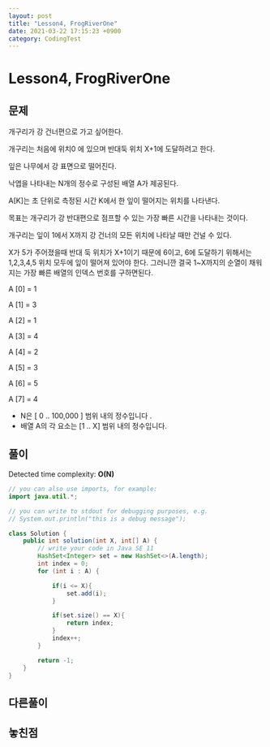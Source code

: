 ```yaml
---
layout: post
title: "Lesson4, FrogRiverOne"
date: 2021-03-22 17:15:23 +0900
category: CodingTest
---
```


# Lesson4, FrogRiverOne

## 문제

개구리가 강 건너편으로 가고 싶어한다.

개구리는 처음에 위치0 에 있으며 반대둑 위치 X+1에 도달하려고 한다.

잎은 나무에서 강 표면으로 떨어진다.

낙엽을 나타내는 N개의 정수로 구성된 배열 A가 제공된다. 

A[K]는 초 단위로 측정된 시간 K에서 한 잎이 떨어지는 위치를 나타낸다.

목표는 개구리가 강 반대편으로 점프할 수 있는 가장 빠른 시간을 나타내는 것이다.

개구리는 잎이 1에서 X까지 강 건너의 모든 위치에 나타날 때만 건널 수 있다. 

X가 5가 주어졌을때 반대 둑 위치가 X+1이기 때문에 6이고, 6에 도달하기 위해서는 1,2,3,4,5 위치 모두에 잎이 떨어져 있어야 한다. 그러니깐 결국 1~X까지의 순열이 채워지는 가장 빠른 배열의 인덱스 번호를 구하면된다. 

A [0] = 1

A [1] = 3

A [2] = 1

A [3] = 4

A [4] = 2

A [5] = 3

A [6] = 5

A [7] = 4

- N은 [ 0 .. 100,000 ] 범위 내의 정수입니다 .
- 배열 A의 각 요소는 [1 .. X] 범위 내의 정수입니다.

## 풀이

Detected time complexity: **O(N)**

```java
// you can also use imports, for example:
import java.util.*;

// you can write to stdout for debugging purposes, e.g.
// System.out.println("this is a debug message");

class Solution {
    public int solution(int X, int[] A) {
        // write your code in Java SE 11
        HashSet<Integer> set = new HashSet<>(A.length);
        int index = 0;
        for (int i : A) {

            if(i <= X){
                set.add(i);
            }

            if(set.size() == X){
                return index;
            }
            index++;
        }

        return -1;
    }
}
```

## 다른풀이

## 놓친점